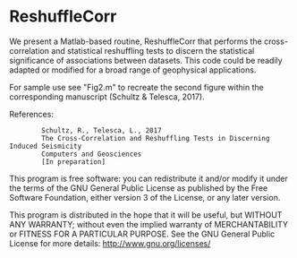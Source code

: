 # ReshuffleCorr

We present a Matlab-based routine, ReshuffleCorr that performs the cross-correlation and statistical reshuffling tests to discern the statistical significance of associations between datasets.  This code could be readily adapted or modified for a broad range of geophysical applications.

For sample use see "Fig2.m" to recreate the second figure within the corresponding manuscript (Schultz & Telesca, 2017).

References: 
            
            Schultz, R., Telesca, L., 2017
            The Cross-Correlation and Reshuffling Tests in Discerning Induced Seismicity
            Computers and Geosciences
            [In preparation]

This program is free software: you can redistribute it and/or modify it under the terms of the GNU General Public License as published by the Free Software Foundation, either version 3 of the License, or any later version.

This program is distributed in the hope that it will be useful, but WITHOUT ANY WARRANTY; without even the implied warranty of MERCHANTABILITY or FITNESS FOR A PARTICULAR PURPOSE.  See the GNU General Public License for more details: http://www.gnu.org/licenses/
